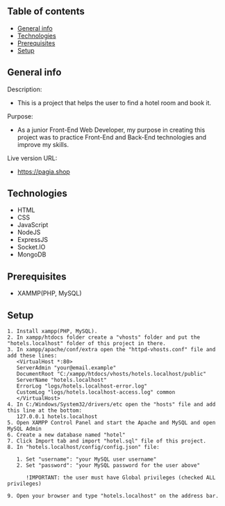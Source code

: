 ## Table of contents

- [General info](#general-info)
- [Technologies](#technologies)
- [Prerequisites](#prerequisites)
- [Setup](#setup)

## General info

Description:
  - This is a project that helps the user to find a hotel room and book it.

Purpose:
 - As a junior Front-End Web Developer, my purpose in creating this project was to practice Front-End and Back-End technologies and improve my skills.

Live version URL:
 - https://pagia.shop

## Technologies

- HTML
- CSS
- JavaScript
- NodeJS
- ExpressJS
- Socket.IO
- MongoDB

## Prerequisites

- XAMMP(PHP, MySQL)

## Setup
```
1. Install xampp(PHP, MySQL).
2. In xampp/htdocs folder create a "vhosts" folder and put the "hotels.localhost" folder of this project in there.
3. In xampp/apache/conf/extra open the "httpd-vhosts.conf" file and add these lines:
   <VirtualHost *:80>
   ServerAdmin "your@email.example"
   DocumentRoot "C:/xampp/htdocs/vhosts/hotels.localhost/public"
   ServerName "hotels.localhost"
   ErrorLog "logs/hotels.localhost-error.log"
   CustomLog "logs/hotels.localhost-access.log" common
   </VirtualHost>
4. In C:/Windows/System32/drivers/etc open the "hosts" file and add this line at the bottom:
   127.0.0.1 hotels.localhost
5. Open XAMPP Control Panel and start the Apache and MySQL and open MySQL Admin
6. Create a new database named "hotel"
7. Click Import tab and import "hotel.sql" file of this project.
8. In "hotels.localhost/config/config.json" file:

   1. Set "username": "your MySQL user username"
   2. Set "password": "your MySQL password for the user above"

      !IMPORTANT: the user must have Global privileges (checked ALL privileges)

9. Open your browser and type "hotels.localhost" on the address bar.
```
